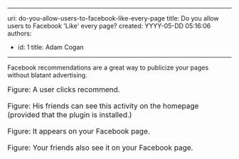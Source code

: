 

---
uri: do-you-allow-users-to-facebook-like-every-page
title: Do you allow users to Facebook 'Like' every page?
created: YYYY-05-DD 05:16:06
authors:
  - id: 1
    title: Adam Cogan
---




<span class='intro'> Facebook recommendations are a great way to publicize your pages without blatant advertising.  </span>

<img src="/PublishingImages/Facebook_Recommend01.jpg" alt="" /> <br><font class="ms-rteCustom-FigureNormal" size="+0">Figure&#58; A user clicks recommend. <br></font><br><img src="/PublishingImages/Facebook_Recommend02.jpg" alt="" /><br><font class="ms-rteCustom-FigureNormal" size="+0">Figure&#58; His friends can see this activity on the homepage (provided that the plugin is installed.) </font><br><br><img src="/PublishingImages/Facebook_Recommend03.jpg" alt="" /><br><font class="ms-rteCustom-FigureNormal" size="+0">Figure&#58; It appears on your Facebook page.</font><br><br><img src="/PublishingImages/Facebook_Recommend04.jpg" alt="" /><br><font class="ms-rteCustom-FigureNormal" size="+0">Figure&#58; Your friends also see it on your Facebook page.</font><br>


